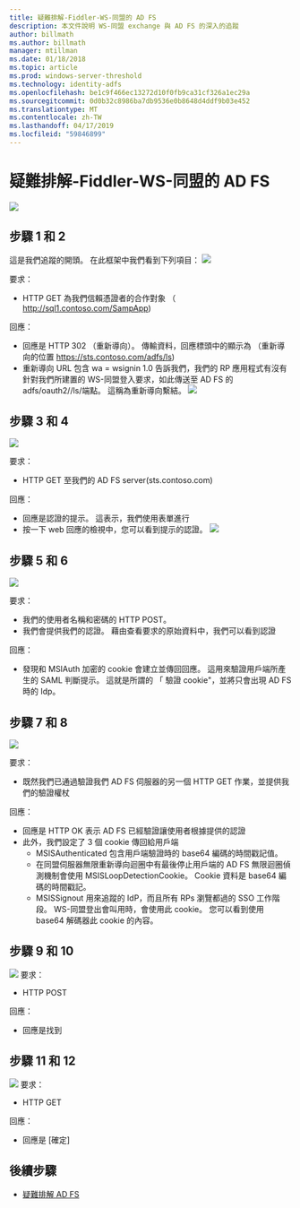 ```yaml
---
title: 疑難排解-Fiddler-WS-同盟的 AD FS
description: 本文件說明 WS-同盟 exchange 與 AD FS 的深入的追蹤
author: billmath
ms.author: billmath
manager: mtillman
ms.date: 01/18/2018
ms.topic: article
ms.prod: windows-server-threshold
ms.technology: identity-adfs
ms.openlocfilehash: be1c9f466ec13272d10f0fb9ca31cf326a1ec29a
ms.sourcegitcommit: 0d0b32c8986ba7db9536e0b8648d4ddf9b03e452
ms.translationtype: MT
ms.contentlocale: zh-TW
ms.lasthandoff: 04/17/2019
ms.locfileid: "59846899"
---
```

# <a name="ad-fs-troubleshooting---fiddler---ws-federation"></a>疑難排解-Fiddler-WS-同盟的 AD FS
![](media/ad-fs-tshoot-fiddler-ws-fed/fiddler9.png)

## <a name="step-1-and-2"></a>步驟 1 和 2
這是我們追蹤的開頭。  在此框架中我們看到下列項目： ![](media/ad-fs-tshoot-fiddler-ws-fed/fiddler1.png)

要求：

- HTTP GET 為我們信賴憑證者的合作對象 （ http://sql1.contoso.com/SampApp)

回應：

- 回應是 HTTP 302 （重新導向）。  傳輸資料，回應標頭中的顯示為 （重新導向的位置 https://sts.contoso.com/adfs/ls)
- 重新導向 URL 包含 wa = wsignin 1.0 告訴我們，我們的 RP 應用程式有沒有針對我們所建置的 WS-同盟登入要求，如此傳送至 AD FS 的 adfs/oauth2//ls/端點。  這稱為重新導向繫結。
![](media/ad-fs-tshoot-fiddler-ws-fed/fiddler2.png)

## <a name="step-3-and-4"></a>步驟 3 和 4

![](media/ad-fs-tshoot-fiddler-ws-fed/fiddler3.png)

要求：

- HTTP GET 至我們的 AD FS server(sts.contoso.com)

回應：

- 回應是認證的提示。  這表示，我們使用表單進行
- 按一下 web 回應的檢視中，您可以看到提示的認證。
![](media/ad-fs-tshoot-fiddler-ws-fed/fiddler6.png)

## <a name="step-5-and-6"></a>步驟 5 和 6

![](media/ad-fs-tshoot-fiddler-ws-fed/fiddler4.png)

要求：

- 我們的使用者名稱和密碼的 HTTP POST。  
- 我們會提供我們的認證。  藉由查看要求的原始資料中，我們可以看到認證

回應：

- 發現和 MSIAuth 加密的 cookie 會建立並傳回回應。  這用來驗證用戶端所產生的 SAML 判斷提示。  這就是所謂的 「 驗證 cookie"，並將只會出現 AD FS 時的 Idp。


## <a name="step-7-and-8"></a>步驟 7 和 8
![](media/ad-fs-tshoot-fiddler-ws-fed/fiddler5.png)

要求：

- 既然我們已通過驗證我們 AD FS 伺服器的另一個 HTTP GET 作業，並提供我們的驗證權杖

回應：

- 回應是 HTTP OK 表示 AD FS 已經驗證讓使用者根據提供的認證
- 此外，我們設定了 3 個 cookie 傳回給用戶端
    - MSISAuthenticated 包含用戶端驗證時的 base64 編碼的時間戳記值。
    - 在同盟伺服器無限重新導向迴圈中有最後停止用戶端的 AD FS 無限迴圈偵測機制會使用 MSISLoopDetectionCookie。 Cookie 資料是 base64 編碼的時間戳記。
    - MSISSignout 用來追蹤的 IdP，而且所有 RPs 瀏覽都過的 SSO 工作階段。 WS-同盟登出會叫用時，會使用此 cookie。 您可以看到使用 base64 解碼器此 cookie 的內容。
    
## <a name="step-9-and-10"></a>步驟 9 和 10
![](media/ad-fs-tshoot-fiddler-ws-fed/fiddler7.png) 要求：

- HTTP POST

回應：

- 回應是找到

## <a name="step-11-and-12"></a>步驟 11 和 12
![](media/ad-fs-tshoot-fiddler-ws-fed/fiddler8.png) 要求：

- HTTP GET

回應：

- 回應是 [確定]

## <a name="next-steps"></a>後續步驟

- [疑難排解 AD FS](ad-fs-tshoot-overview.md)